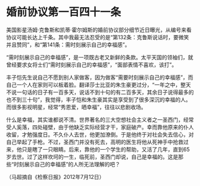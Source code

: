 # 婚前协议第一百四十一条

美国影星汤姆·克鲁斯和凯蒂·霍尔姆斯的婚前协议部分细节近日曝光，从编号来看协议可能长达上千条。其中我最无法忍受的是“第132条：克鲁斯说话时，要微笑并且赞同”，和“第141条：需时刻展示自己的幸福感”。

“需时刻展示自己的幸福感”，是一项既古老又新鲜的条款。太平天国的领袖们，就曾经要求女将士们“需时刻展示自己的幸福感”，“面部表情不喜欢，该打”。

丰子恺先生说自己不愿到别人家做客，因为做客“需要时刻展示自己的幸福感”，而自己一个人在家则可以板着脸。翻译莎士比亚的朱生豪更过分，“一年之中，整天不说一句话的日子有一百多天，说话不到十句的有二百多天，其余日子说得最多的也不到三十句”，我觉得，丰子恺和朱生豪其实是享受到了很多深沉的幸福的人。而很多影视明星，经常“秀恩爱，晒幸福”，往往以悲剧收场。

什么是幸福，其实谁都说不清。世界著名的三大空想社会主义者之一圣西门，经常受人奚落，四处碰壁，由于他缺乏实际经营才干，家庭破产。幸而靠他原来的仆人收留，才勉强度日。不久仆人去世，他更加潦倒。于是他终于对社会失去信心，对自己举起了手枪。不过，圣西门并没有死去，高明的医生将他从死神手中抢救过来，他只是瞎了一只眼睛。后来，靠他的一个学生的帮助，又活了几年，直到65岁去世。过了这样坎坷的一生，临死前，圣西门却说，自己是幸福的。这是那些“时刻展示自己的幸福感”的人所无法理解的吧？

（马超摘自《检察日报》2012年7月12日）